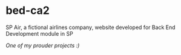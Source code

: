 # bed-ca2
SP Air, a fictional airlines company, website developed for Back End Development module in SP

_One of my prouder projects :)_
